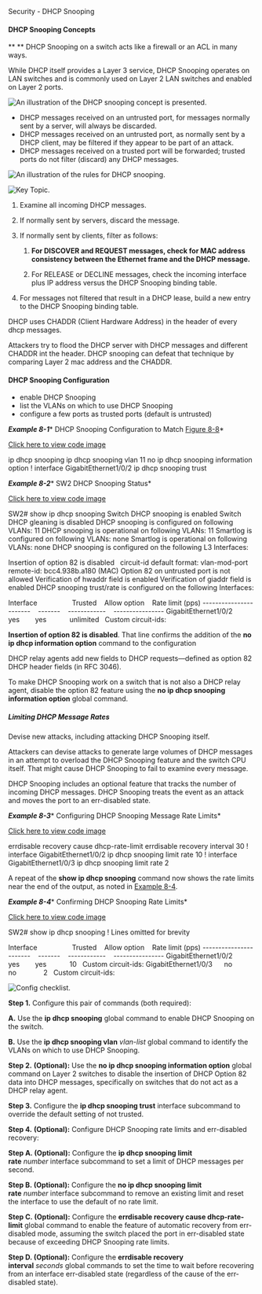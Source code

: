 Security - DHCP Snooping

#### **DHCP Snooping Concepts**

**
**
DHCP Snooping on a switch acts like a firewall or an ACL in many ways.

While DHCP itself provides a Layer 3 service, DHCP Snooping operates on LAN switches and is commonly used on Layer 2 LAN switches and enabled on Layer 2 ports.

![An illustration of the DHCP snooping concept is presented.](https://learning.oreilly.com/library/view/ccna-200-301-official/9780135262726/graphics/08fig01.jpg)

- DHCP messages received on an untrusted port, for messages normally sent by a server, will always be discarded.
- DHCP messages received on an untrusted port, as normally sent by a DHCP client, may be filtered if they appear to be part of an attack.
- DHCP messages received on a trusted port will be forwarded; trusted ports do not filter (discard) any DHCP messages.

![An illustration of the rules for DHCP snooping.](https://learning.oreilly.com/library/view/ccna-200-301-official/9780135262726/graphics/08fig04.jpg)

![Key Topic.](https://learning.oreilly.com/library/view/ccna-200-301-official/9780135262726/graphics/key_topic_icon.jpg)

1. Examine all incoming DHCP messages.
2. If normally sent by servers, discard the message.
3. If normally sent by clients, filter as follows:

    1. **For DISCOVER and REQUEST messages, check for MAC address consistency between the Ethernet frame and the DHCP message.**

    2. For RELEASE or DECLINE messages, check the incoming interface plus IP address versus the DHCP Snooping binding table.

4. For messages not filtered that result in a DHCP lease, build a new entry to the DHCP Snooping binding table.

DHCP uses CHADDR (Client Hardware Address) in the header of every dhcp messages.

Attackers try to flood the DHCP server with DHCP messages and different CHADDR int the header. DHCP snooping can defeat that technique by comparing Layer 2 mac address and the CHADDR.

#### **DHCP Snooping Configuration**

- enable DHCP Snooping
- list the VLANs on which to use DHCP Snooping
- configure a few ports as trusted ports (default is untrusted)

***Example 8-1**** DHCP Snooping Configuration to Match [Figure 8-8](https://learning.oreilly.com/library/view/ccna-200-301-official/9780135262726/ch08.xhtml#ch08fig8)*

[Click here to view code image](https://learning.oreilly.com/library/view/ccna-200-301-official/9780135262726/ch08_images.xhtml#exm08_01)

ip dhcp snooping
ip dhcp snooping vlan 11
no ip dhcp snooping information option
!
interface GigabitEthernet1/0/2
ip dhcp snooping trust

***Example 8-2**** SW2 DHCP Snooping Status*

[Click here to view code image](https://learning.oreilly.com/library/view/ccna-200-301-official/9780135262726/ch08_images.xhtml#exm08_02)

SW2# show ip dhcp snooping
Switch DHCP snooping is enabled
Switch DHCP gleaning is disabled
DHCP snooping is configured on following VLANs:
11
DHCP snooping is operational on following VLANs:
11
Smartlog is configured on following VLANs:
none
Smartlog is operational on following VLANs:
none
DHCP snooping is configured on the following L3 Interfaces:

Insertion of option 82 is disabled
  circuit-id default format: vlan-mod-port
  remote-id: bcc4.938b.a180 (MAC)
Option 82 on untrusted port is not allowed
Verification of hwaddr field is enabled
Verification of giaddr field is enabled
DHCP snooping trust/rate is configured on the following Interfaces:

Interface                  Trusted    Allow option    Rate limit (pps)
-----------------------    -------    ------------    ----------------
GigabitEthernet1/0/2      yes        yes            unlimited
  Custom circuit-ids:

**Insertion of option 82 is disabled**. That line confirms the addition of the **no ip dhcp information option** command to the configuration

DHCP relay agents add new fields to DHCP requests—defined as option 82 DHCP header fields (in RFC 3046).

To make DHCP Snooping work on a switch that is not also a DHCP relay agent, disable the option 82 feature using the **no ip dhcp snooping information option** global command.

##### **Limiting DHCP Message Rates**

Devise new attacks, including attacking DHCP Snooping itself.

Attackers can devise attacks to generate large volumes of DHCP messages in an attempt to overload the DHCP Snooping feature and the switch CPU itself. That might cause DHCP Snooping to fail to examine every message.

DHCP Snooping includes an optional feature that tracks the number of incoming DHCP messages. DHCP Snooping treats the event as an attack and moves the port to an err-disabled state.

***Example 8-3**** Configuring DHCP Snooping Message Rate Limits*

[Click here to view code image](https://learning.oreilly.com/library/view/ccna-200-301-official/9780135262726/ch08_images.xhtml#exm08_03)

errdisable recovery cause dhcp-rate-limit
errdisable recovery interval 30
!
interface GigabitEthernet1/0/2
ip dhcp snooping limit rate 10
!
interface GigabitEthernet1/0/3
ip dhcp snooping limit rate 2

A repeat of the **show ip dhcp snooping** command now shows the rate limits near the end of the output, as noted in [Example 8-4](https://learning.oreilly.com/library/view/ccna-200-301-official/9780135262726/ch08.xhtml#ch08exa4).

***Example 8-4**** Confirming DHCP Snooping Rate Limits*

[Click here to view code image](https://learning.oreilly.com/library/view/ccna-200-301-official/9780135262726/ch08_images.xhtml#exm08_04)

SW2# show ip dhcp snooping
! Lines omitted for brevity

Interface                  Trusted    Allow option    Rate limit (pps)
-----------------------    -------    ------------    ----------------
GigabitEthernet1/0/2      yes        yes            10
  Custom circuit-ids:
GigabitEthernet1/0/3      no        no              2
  Custom circuit-ids:

![Config checklist.](https://learning.oreilly.com/library/view/ccna-200-301-official/9780135262726/graphics/config_checklist.jpg)

**Step 1.** Configure this pair of commands (both required):

**A.** Use the **ip dhcp snooping** global command to enable DHCP Snooping on the switch.

**B.** Use the **ip dhcp snooping vlan** *vlan-list* global command to identify the VLANs on which to use DHCP Snooping.

**Step 2.** **(Optional):** Use the **no ip dhcp snooping information option** global command on Layer 2 switches to disable the insertion of DHCP Option 82 data into DHCP messages, specifically on switches that do not act as a DHCP relay agent.

**Step 3.** Configure the **ip dhcp snooping trust** interface subcommand to override the default setting of not trusted.

**Step 4.** **(Optional):** Configure DHCP Snooping rate limits and err-disabled recovery:

**Step A. (Optional):** Configure the **ip dhcp snooping limit rate** *number* interface subcommand to set a limit of DHCP messages per second.

**Step B. (Optional):** Configure the **no ip dhcp snooping limit rate** *number* interface subcommand to remove an existing limit and reset the interface to use the default of no rate limit.

**Step C. (Optional):** Configure the **errdisable recovery cause dhcp-rate-limit** global command to enable the feature of automatic recovery from err-disabled mode, assuming the switch placed the port in err-disabled state because of exceeding DHCP Snooping rate limits.

**Step D. (Optional):** Configure the **errdisable recovery interval** *seconds* global commands to set the time to wait before recovering from an interface err-disabled state (regardless of the cause of the err-disabled state).